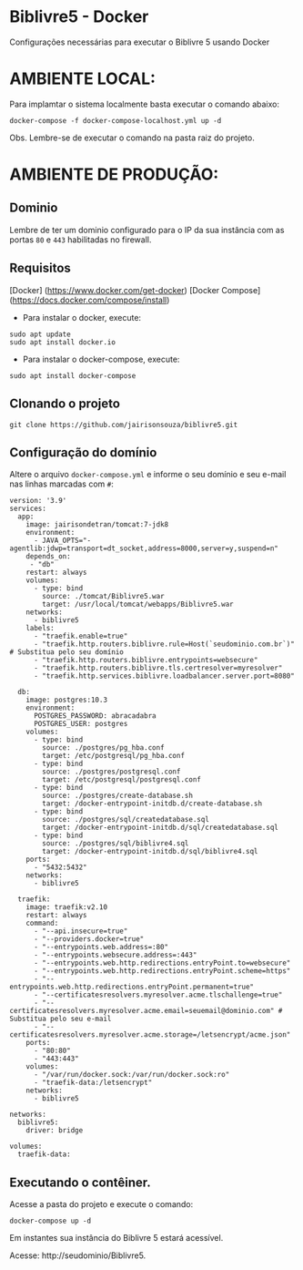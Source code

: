 # Biblivre5 - Docker
Configurações necessárias para executar o Biblivre 5 usando Docker

# AMBIENTE LOCAL:

Para implamtar o sistema localmente basta executar o comando abaixo:

```
docker-compose -f docker-compose-localhost.yml up -d
```

Obs. Lembre-se de executar o comando na pasta raiz do projeto.

# AMBIENTE DE PRODUÇÃO:

## Dominio
Lembre de ter um dominio configurado para o IP da sua instância com as portas `80` e `443` habilitadas no firewall.

## Requisitos
[Docker] (https://www.docker.com/get-docker)
[Docker Compose] (https://docs.docker.com/compose/install)

* Para instalar o docker, execute:
```
sudo apt update
sudo apt install docker.io
```

* Para instalar o docker-compose, execute:
```
sudo apt install docker-compose
```

## Clonando o projeto
```
git clone https://github.com/jairisonsouza/biblivre5.git
```

## Configuração do domínio
Altere o arquivo `docker-compose.yml` e informe o seu domínio e seu e-mail nas linhas marcadas com `#`:

```
version: '3.9'
services:
  app:
    image: jairisondetran/tomcat:7-jdk8
    environment:
      - JAVA_OPTS="-agentlib:jdwp=transport=dt_socket,address=8000,server=y,suspend=n"
    depends_on:
     - "db"
    restart: always
    volumes:
      - type: bind
        source: ./tomcat/Biblivre5.war
        target: /usr/local/tomcat/webapps/Biblivre5.war
    networks:
      - biblivre5
    labels:
      - "traefik.enable=true"
      - "traefik.http.routers.biblivre.rule=Host(`seudominio.com.br`)" # Substitua pelo seu domínio
      - "traefik.http.routers.biblivre.entrypoints=websecure"
      - "traefik.http.routers.biblivre.tls.certresolver=myresolver"
      - "traefik.http.services.biblivre.loadbalancer.server.port=8080"

  db:
    image: postgres:10.3
    environment:
      POSTGRES_PASSWORD: abracadabra
      POSTGRES_USER: postgres
    volumes:
      - type: bind
        source: ./postgres/pg_hba.conf
        target: /etc/postgresql/pg_hba.conf
      - type: bind
        source: ./postgres/postgresql.conf
        target: /etc/postgresql/postgresql.conf
      - type: bind
        source: ./postgres/create-database.sh
        target: /docker-entrypoint-initdb.d/create-database.sh
      - type: bind
        source: ./postgres/sql/createdatabase.sql
        target: /docker-entrypoint-initdb.d/sql/createdatabase.sql
      - type: bind
        source: ./postgres/sql/biblivre4.sql
        target: /docker-entrypoint-initdb.d/sql/biblivre4.sql
    ports:
      - "5432:5432"
    networks:
      - biblivre5

  traefik:
    image: traefik:v2.10
    restart: always
    command:
      - "--api.insecure=true"
      - "--providers.docker=true"
      - "--entrypoints.web.address=:80"
      - "--entrypoints.websecure.address=:443"
      - "--entrypoints.web.http.redirections.entryPoint.to=websecure"
      - "--entrypoints.web.http.redirections.entryPoint.scheme=https"
      - "--entrypoints.web.http.redirections.entryPoint.permanent=true"
      - "--certificatesresolvers.myresolver.acme.tlschallenge=true"
      - "--certificatesresolvers.myresolver.acme.email=seuemail@dominio.com" # Substitua pelo seu e-mail
      - "--certificatesresolvers.myresolver.acme.storage=/letsencrypt/acme.json"
    ports:
      - "80:80"
      - "443:443"
    volumes:
      - "/var/run/docker.sock:/var/run/docker.sock:ro"
      - "traefik-data:/letsencrypt"
    networks:
      - biblivre5

networks:
  biblivre5:
    driver: bridge

volumes:
  traefik-data:

```

## Executando o contêiner.

Acesse a pasta do projeto e execute o comando:
```
docker-compose up -d
```

Em instantes sua instância do Biblivre 5 estará acessível.

Acesse: http://seudominio/Biblivre5.
